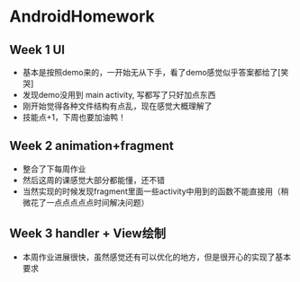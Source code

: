 # AndroidHomework
## Week 1 UI
- 基本是按照demo来的，一开始无从下手，看了demo感觉似乎答案都给了[笑哭]
- 发现demo没用到 main activity, 写都写了只好加点东西
- 刚开始觉得各种文件结构有点乱，现在感觉大概理解了
- 技能点+1，下周也要加油鸭！
## Week 2 animation+fragment
- 整合了下每周作业
- 然后这周的课感觉大部分都能懂，还不错
- 当然实现的时候发现fragment里面一些activity中用到的函数不能直接用（稍微花了一点点点点点时间解决问题）
## Week 3 handler + View绘制
- 本周作业进展很快，虽然感觉还有可以优化的地方，但是很开心的实现了基本要求
